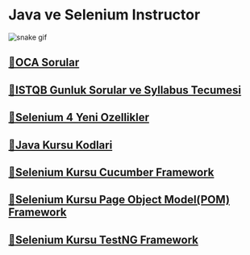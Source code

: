 <h1>Java ve Selenium Instructor</h1>

![snake gif](https://github.com/bulutluoz/Java-fall-2021/blob/output/github-contribution-grid-snake.gif)


<h2><a href="https://github.com/bulutluoz/OCA-Sorular" >🧿OCA Sorular </a> </h2>

<h2><a href="https://github.com/bulutluoz/ISTQB-2022-gunluk-sorular" >🧿ISTQB Gunluk Sorular ve Syllabus Tecumesi</a> </h2>

<h2><a href="https://github.com/bulutluoz/Selenium_4-Yenilikler" >🧿Selenium 4 Yeni Ozellikler</a> </h2>

<h2><a href="https://github.com/bulutluoz/Java-fall-2021" >🧿Java Kursu Kodlari</a> </h2>

<h2><a href="https://github.com/bulutluoz/batch30-Cucumber" >🧿Selenium Kursu Cucumber Framework</a> </h2>

<h2><a href="https://github.com/bulutluoz/batch30-POM" >🧿Selenium Kursu Page Object Model(POM) Framework</a> </h2>

<h2><a href="https://github.com/bulutluoz/Batch30-TestNG" >🧿Selenium Kursu TestNG Framework</a> </h2>


